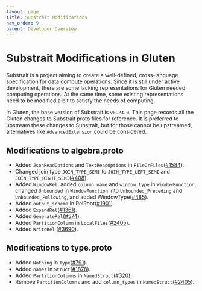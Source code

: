 ```yaml
---
layout: page
title: Substrait Modifications
nav_order: 9
parent: Developer Overview
---
```

# Substrait Modifications in Gluten

Substrait is a project aiming to create a well-defined, cross-language specification for data compute operations.
Since it is still under active development, there are some lacking representations for Gluten needed computing
operations. At the same time, some existing representations need to be modified a bit to satisfy the needs of computing.


In Gluten, the base version of Substrait is `v0.23.0`. This page records all the Gluten changes to Substrait proto
files for reference. It is preferred to upstream these changes to Substrait, but for those cannot be upstreamed,
alternatives like `AdvancedExtension` could be considered.

## Modifications to algebra.proto

* Added `JsonReadOptions` and `TextReadOptions` in `FileOrFiles`([#1584](https://github.com/oap-project/gluten/pull/1584)).
* Changed join type `JOIN_TYPE_SEMI` to `JOIN_TYPE_LEFT_SEMI` and `JOIN_TYPE_RIGHT_SEMI`([#408](https://github.com/oap-project/gluten/pull/408)).
* Added `WindowRel`, added `column_name` and `window_type` in `WindowFunction`,
changed `Unbounded` in `WindowFunction` into `Unbounded_Preceding` and `Unbounded_Following`, and added WindowType([#485](https://github.com/oap-project/gluten/pull/485)).
* Added `output_schema` in RelRoot([#1901](https://github.com/oap-project/gluten/pull/1901)).
* Added `ExpandRel`([#1361](https://github.com/oap-project/gluten/pull/1361)).
* Added `GenerateRel`([#574](https://github.com/oap-project/gluten/pull/574)).
* Added `PartitionColumn` in `LocalFiles`([#2405](https://github.com/oap-project/gluten/pull/2405)).
* Added `WriteRel` ([#3690](https://github.com/oap-project/gluten/pull/3690)).

## Modifications to type.proto

* Added `Nothing` in `Type`([#791](https://github.com/oap-project/gluten/pull/791)).
* Added `names` in `Struct`([#1878](https://github.com/oap-project/gluten/pull/1878)).
* Added `PartitionColumns` in `NamedStruct`([#320](https://github.com/oap-project/gluten/pull/320)).
* Remove `PartitionColumns` and add `column_types` in `NamedStruct`([#2405](https://github.com/oap-project/gluten/pull/2405)).
